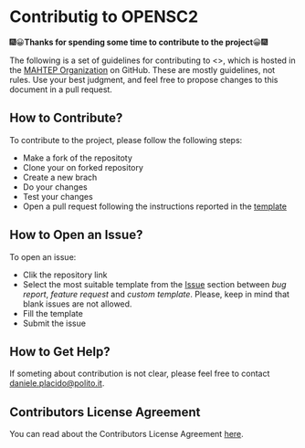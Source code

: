 # Contributig to OPENSC2


:fireworks::grinning:**Thanks for spending some time to contribute to the project**:grinning::fireworks:  

The following is a set of guidelines for contributing to <>, which is hosted in the [MAHTEP Organization](https://github.com/MAHTEP) on GitHub. These are mostly guidelines, not rules. Use your best judgment, and feel free to propose changes to this document in a pull request.

## How to Contribute?

To contribute to the project, please follow the following steps:

* Make a fork of the repositoty
* Clone your on forked repository
* Create a new brach
* Do your changes
* Test your changes
* Open a pull request following the instructions reported in the [template](https://github.com/MAHTEP/OPENSC2/blob/Contributions/.github/PULL_REQUEST_TEMPLATE/PULL_REQUEST_TEMPLATE.md)


## How to Open an Issue?

To open an issue:

* Clik the repository link
* Select the most suitable template from the [Issue](https://github.com/MAHTEP/OPENSC2/issues) section between _bug report_, _feature request_ and _custom template_. Please, keep in mind that blank issues are not allowed.
* Fill the template
* Submit the issue

## How to Get Help?

If someting about contribution is not clear, please feel free to contact daniele.placido@polito.it. 

## Contributors License Agreement

You can read about the Contributors License Agreement [here](https://github.com/MAHTEP/OPENSC2/blob/Contributions/CONTRIBUTOR_LICENSE_AGREEMENT.md).

